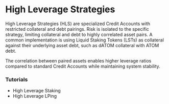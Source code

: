 # High Leverage Strategies

High Leverage Strategies (HLS) are specialized Credit Accounts with restricted collateral and debt pairings. Risk is isolated to the specific strategy, limiting collateral and debt to highly correlated asset pairs. A common implementation is using Liquid Staking Tokens (LSTs) as collateral against their underlying asset debt, such as dATOM collateral with ATOM debt.

The correlation between paired assets enables higher leverage ratios compared to standard Credit Accounts while maintaining system stability.

### Tutorials

* High Leverage Staking​
* High Leverage LPing
